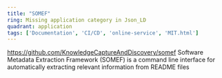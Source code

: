 ```yaml
---
title: "SOMEF"
ring: Missing application category in Json_LD
quadrant: application
tags: ['Documentation', 'CI/CD', 'online-service', 'MIT.html']
---
```

https://github.com/KnowledgeCaptureAndDiscovery/somef
Software Metadata Extraction Framework (SOMEF) is a command line interface for automatically extracting relevant information from README files
